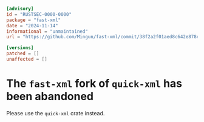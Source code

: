 ```toml
[advisory]
id = "RUSTSEC-0000-0000"
package = "fast-xml"
date = "2024-11-14"
informational = "unmaintained"
url = "https://github.com/Mingun/fast-xml/commit/38f2a2f01aed8c642e878e6f91a2c3c4d4645ffe"

[versions]
patched = []
unaffected = []
```

# The `fast-xml` fork of `quick-xml` has been abandoned

Please use the `quick-xml` crate instead.
